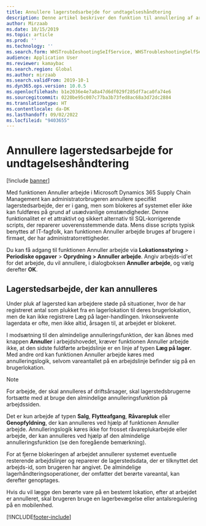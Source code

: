```yaml
---
title: Annullere lagerstedsarbejde for undtagelseshåndtering
description: Denne artikel beskriver den funktion til annullering af arbejdet, der giver lagerstedets tilsynsførende mulighed for at håndtere blokeret arbejde.
author: Mirzaab
ms.date: 10/15/2019
ms.topic: article
ms.prod: ''
ms.technology: ''
ms.search.form: WHSTroubIeshootingSeIfService, WHSTroubleshootingSelfService
audience: Application User
ms.reviewer: kamaybac
ms.search.region: Global
ms.author: mirzaab
ms.search.validFrom: 2019-10-1
ms.dyn365.ops.version: 10.0.5
ms.openlocfilehash: b1e2036e4e7a8a47d6df029f285df7aca0fa74e6
ms.sourcegitcommit: 0220be95c007c77ba3b73fed8ac68a3d72dc2884
ms.translationtype: HT
ms.contentlocale: da-DK
ms.lasthandoff: 09/02/2022
ms.locfileid: "9403655"
---
```

# <a name="cancel-warehouse-work-for-exception-handling"></a>Annullere lagerstedsarbejde for undtagelseshåndtering

[!include [banner](../includes/banner.md)]

Med funktionen Annuller arbejde i Microsoft Dynamics 365 Supply Chain Management kan administratorbrugeren annullere specifikt lagerstedsarbejde, der er i gang, men som blokeres af systemet eller ikke kan fuldføres på grund af usædvanlige omstændigheder. Denne funktionalitet er et attraktivt og sikkert alternativ til SQL-korrigerende scripts, der reparerer uoverensstemmende data. Mens disse scripts typisk benyttes af IT-fagfolk, kan funktionen Annuller arbejde bruges af brugere i firmaet, der har administratorrettigheder.

Du kan få adgang til funktionen Annuller arbejde via **Lokationsstyring** \> **Periodiske opgaver** \> **Oprydning \> Annuller arbejde**. Angiv arbejds-id'et for det arbejde, du vil annullere, i dialogboksen **Annuller arbejde**, og vælg derefter **OK**.

## <a name="warehouse-work-that-can-be-canceled"></a>Lagerstedsarbejde, der kan annulleres

Under pluk af lagersted kan arbejdere støde på situationer, hvor de har registreret antal som plukket fra en lagerlokation til deres brugerlokation, men de kan ikke registrere Læg på lager-handlingen. Inkonsekvente lagerdata er ofte, men ikke altid, årsagen til, at arbejdet er blokeret.

I modsætning til den almindelige annulleringsfunktion, der kan åbnes med knappen **Annuller** i arbejdshovedet, kræver funktionen Annuller arbejde ikke, at den sidste fuldførte arbejdslinje er en linje af typen **Læg på lager**. Med andre ord kan funktionen Annuller arbejde køres med annulleringslogik, selvom vareantallet på en arbejdslinje befinder sig på en brugerlokation.

> [!NOTE]
> For arbejde, der skal annulleres af driftsårsager, skal lagerstedsbrugerne fortsætte med at bruge den almindelige annulleringsfunktion på arbejdssiden.

Det er kun arbejde af typen **Salg**, **Flytteafgang**, **Råvarepluk** eller **Genopfyldning**, der kan annulleres ved hjælp af funktionen Annuller arbejde. Annulleringslogik køres ikke for frosset råvareplukarbejde eller arbejde, der kan annulleres ved hjælp af den almindelige annulleringsfunktion (se den foregående bemærkning).

For at fjerne blokeringen af arbejdet annullerer systemet eventuelle resterende arbejdslinjer og reparerer de lagerstedsdata, der er tilknyttet det arbejds-id, som brugeren har angivet. De almindelige lagerhåndteringsoperationer, der omfatter det berørte vareantal, kan derefter genoptages.

Hvis du vil lægge den berørte vare på en bestemt lokation, efter at arbejdet er annulleret, skal brugeren bruge en lagerbevægelse eller antalsregulering på en mobilenhed.


[!INCLUDE[footer-include](../../includes/footer-banner.md)]